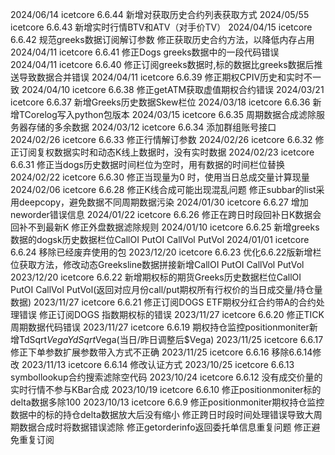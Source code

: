 2024/06/14 icetcore 6.6.44
    新增对获取历史合约列表获取方式
2024/05/55 icetcore 6.6.43
    新增实时行情BTV和ATV（对手价TV）
2024/04/15 icetcore 6.6.42
    规范greeks数据订阅解订参数
	修正获取历史合约方法，以降低内存占用
2024/04/11 icetcore 6.6.41
    修正Dogs greeks数据中的一段代码错误
2024/04/11 icetcore 6.6.40
    修正订阅greeks数据时,标的数据比greeks数据后推送导致数据合并错误
2024/04/11 icetcore 6.6.39
    修正期权CPIV历史和实时不一致
2024/04/10 icetcore 6.6.38
    修正getATM获取虚值期权合约错误
2024/03/21 icetcore 6.6.37
    新增Greeks历史数据Skew栏位
2024/03/18 icetcore 6.6.36
    新增TCorelog写入python包版本
2024/03/15 icetcore 6.6.35
    周期数据合成滤除服务器存储的多余数据
2024/03/12 icetcore 6.6.34
    添加群组账号接口
2024/02/26 icetcore 6.6.33
    修正行情解订参数
2024/02/26 icetcore 6.6.32
    修正订阅复权数据实时和动态K线上数据时，没有实时数据
2024/02/23 icetcore 6.6.31
    修正当dogs历史数据时间栏位为空时，用有数据的时间栏位替换
2024/02/22 icetcore 6.6.30
    修正当现量为0 时，使用当日总成交量计算现量
2024/02/06 icetcore 6.6.28
    修正K线合成可能出现混乱问题
	修正subbar的list采用deepcopy，避免数据不同周期数据污染
2024/01/30 icetcore 6.6.27
    增加neworder错误信息
2024/01/22 icetcore 6.6.26
    修正在跨日时段回补日K数据会回补不到最新K
    修正外盘数据滤除规则
2024/01/10 icetcore 6.6.25
    新增greeks数据的dogsk历史数据栏位CallOI PutOI CallVol PutVol
2024/01/01 icetcore 6.6.24
	移除已经废弃使用的包
2023/12/20 icetcore 6.6.23
	优化6.6.22版新增栏位获取方法，修改动态Greeksline数据拼接新增CallOI PutOI CallVol PutVol
2023/12/20 icetcore 6.6.22
    新增期权标的期货Greeks历史数据栏位CallOI PutOI CallVol PutVol(返回对应月份call/put期权所有行权价的当日成交量/持仓量数据)
2023/11/27 icetcore 6.6.21
    修正订阅DOGS ETF期权分红合约带A的合约处理错误
	修正订阅DOGS 指数期权标的错误
2023/11/27 icetcore 6.6.20
    修正TICK周期数据代码错误
2023/11/27 icetcore 6.6.19
    期权持仓监控positionmoniter新增TdSqrt$Vega YdSqrt$Vega(当日/昨日调整后$Vega)
2023/11/25 icetcore 6.6.17
    修正下单参数扩展参数带入方式不正确
2023/11/25 icetcore 6.6.16
    移除6.6.14修改
2023/11/13 icetcore 6.6.14
    修改认证方式
2023/10/25 icetcore 6.6.13
    symbollookup合约搜索滤除空代码
2023/10/24 icetcore 6.6.12
    没有成交价量的实时行情不参与KBar合成
2023/10/19 icetcore 6.6.10
	修正positionmoniter标的delta数据多除100
2023/10/13 icetcore 6.6.9
    修正positionmoniter期权持仓监控数据中的标的持仓delta数据放大后没有缩小
    修正跨日时段时间处理错误导致大周期数据合成时将数据错误滤除
    修正getorderinfo返回委托单信息重复问题
    修正避免重复订阅